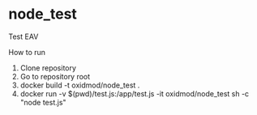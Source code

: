 # node_test
Test EAV

How to run
1. Clone repository
2. Go to repository root
3. docker build -t oxidmod/node_test .
4. docker run  -v $(pwd)/test.js:/app/test.js -it oxidmod/node_test sh -c "node test.js"
